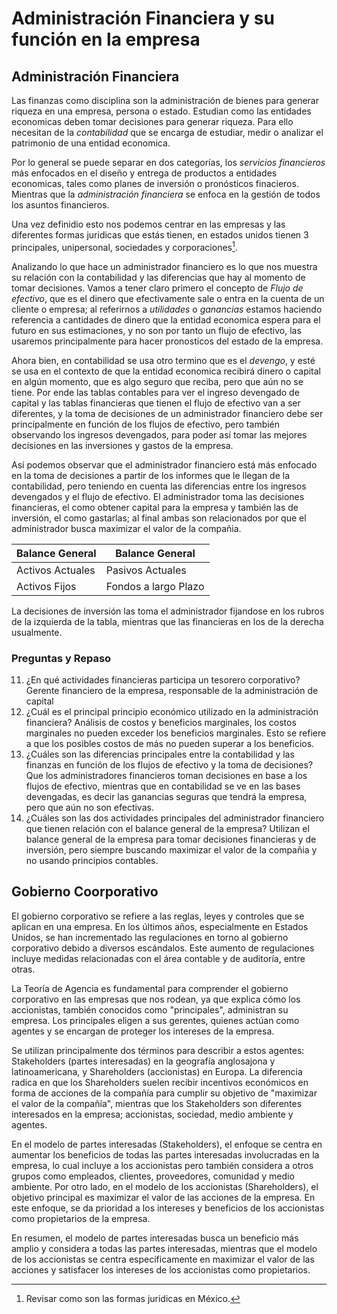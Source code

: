 # Administración Financiera y su función en la empresa

## Administración Financiera

Las finanzas como disciplina son la administración de bienes para generar riqueza en una empresa, persona o estado. Estudian  como las entidades economicas
deben tomar decisiones para generar riqueza. Para ello necesitan de la *contabilidad* que se encarga de estudiar, medir o analizar el patrimonio de una entidad economica.

Por lo general se puede separar en dos categorías, los *servicios financieros* más enfocados en el diseño y entrega de productos  a entidades economicas, tales como planes de inversión
 o pronósticos finacieros. Mientras que la *administración financiera* se enfoca en la gestión de todos los asuntos financieros.

Una vez definidio esto nos podemos centrar en las empresas y las diferentes formas juridicas que estás tienen, en estados unidos tienen 3 principales, unipersonal, sociedades y
corporaciones[^1].

[^1]: Revisar como son las formas juridicas en México.


Analizando lo que hace un administrador financiero es lo que nos muestra su relación con la contabilidad y las diferencias que hay al momento de tomar decisiones. Vamos a tener
claro primero el concepto de *Flujo de efectivo*, que es el dinero que efectivamente sale o entra en la cuenta de un cliente o empresa; al referirnos  a *utilidades* o
*ganancias* estamos haciendo referencia a cantidades de dinero que la entidad economica espera para el futuro en sus estimaciones, y no son por tanto un flujo de efectivo,
las usaremos principalmente para hacer pronosticos del estado de la empresa.

Ahora bien, en contabilidad se usa otro termino que es el *devengo*, y esté se usa en el contexto de que la entidad economica recibirá dinero o capital en algún momento, que
es algo seguro que reciba, pero que aún no se tiene. Por ende  las tablas contables para ver el ingreso devengado de capital y las tablas financieras que tienen el flujo
de efectivo van a ser diferentes, y la toma de decisiones de un administrador financiero debe ser principalmente en función de los flujos de efectivo, pero también
observando los ingresos devengados, para poder así tomar las mejores decisiones en las inversiones y gastos de la empresa.


Así podemos observar que el administrador financiero está más enfocado en la toma de decisiones a partir de los informes que le llegan de la contabilidad, pero teniendo en cuenta las diferencias entre los ingresos devengados y el
flujo de efectivo. El administrador toma las decisiones financieras, el como obtener capital para la empresa y también
las de inversión, el como gastarlas; al final ambas son relacionados por que el administrador busca maximizar el valor de la compañia.

|Balance General | Balance General     |
|----------------|---------------------|
|Activos Actuales|Pasivos Actuales     |
|Activos Fijos   |Fondos a largo Plazo |

La decisiones de inversión las toma el administrador fijandose en los rubros de la izquierda de la tabla, mientras que
las financieras en los de la derecha usualmente.


### Preguntas y Repaso

11. ¿En qué actividades financieras participa un tesorero corporativo? Gerente financiero de la empresa, responsable de la administración de capital
12. ¿Cuál es el principal principio económico utilizado en la administración financiera? Análisis de costos y beneficios marginales, los costos marginales no pueden exceder los beneficios marginales. Esto se refiere a que los posibles costos de más no pueden superar a los beneficios.
13. ¿Cuáles son las diferencias principales entre la contabilidad y las finanzas
en función de los flujos de efectivo y la toma de decisiones? Que los administradores financieros toman decisiones en base a los flujos de efectivo, mientras que en contabilidad se ve en las bases devengadas, es decir las ganancias seguras que tendrá la empresa, pero que aún no son efectivas.
14. ¿Cuáles son las dos actividades principales del administrador financiero
que tienen relación con el balance general de la empresa? Utilizan el balance general de la empresa para tomar decisiones
financieras y de inversión, pero siempre buscando maximizar el valor de la compañia y no usando principios contables.


## Gobierno Coorporativo

El gobierno corporativo se refiere a las reglas, leyes y controles que se aplican en una empresa. En los últimos años, especialmente en Estados Unidos, se han incrementado las regulaciones en torno al gobierno corporativo debido a diversos escándalos. Este aumento de regulaciones incluye medidas relacionadas con el área contable y de auditoría, entre otras.

La Teoría de Agencia es fundamental para comprender el gobierno corporativo en las empresas que nos rodean, ya que explica cómo los accionistas, también conocidos como "principales", administran su empresa. Los principales eligen a sus gerentes, quienes actúan como agentes y se encargan de proteger los intereses de la empresa.

Se utilizan principalmente dos términos para describir a estos agentes: Stakeholders (partes interesadas) en la geografía anglosajona y latinoamericana, y Shareholders (accionistas) en Europa. La diferencia radica en que los Shareholders suelen recibir incentivos económicos en forma de acciones de la compañía para cumplir su objetivo de "maximizar el valor de la compañía", mientras que los Stakeholders son diferentes interesados en la empresa; accionistas, sociedad, medio ambiente y agentes.

En el modelo de partes interesadas (Stakeholders), el enfoque se centra en aumentar los beneficios de todas las partes interesadas involucradas en la empresa, lo cual incluye a los accionistas pero también considera a otros grupos como empleados, clientes, proveedores, comunidad y medio ambiente. Por otro lado, en el modelo de los accionistas (Shareholders), el objetivo principal es maximizar el valor de las acciones de la empresa. En este enfoque, se da prioridad a los intereses y beneficios de los accionistas como propietarios de la empresa.

En resumen, el modelo de partes interesadas busca un beneficio más amplio y considera a todas las partes interesadas, mientras que el modelo de los accionistas se centra específicamente en maximizar el valor de las acciones y satisfacer los intereses de los accionistas como propietarios.